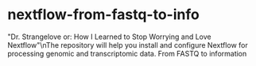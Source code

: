 # nextflow-from-fastq-to-info
"Dr. Strangelove or: How I Learned to Stop Worrying and Love Nextflow"\nThe repository will help you install and configure Nextflow for processing genomic and transcriptomic data. From FASTQ to information
